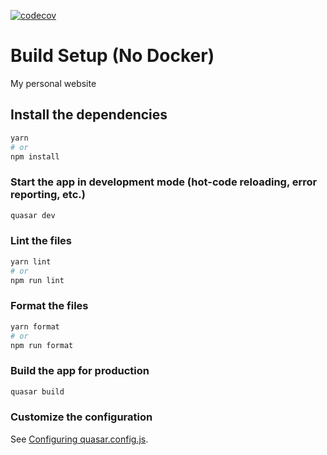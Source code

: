 [![codecov](https://codecov.io/gh/hiMunhoz/marcelo-munhoz/branch/develop/graph/badge.svg?token=${CODECOV_BADGE_TK})](https://codecov.io/gh/hiMunhoz/marcelo-munhoz)

# Build Setup (No Docker)

My personal website

## Install the dependencies

```bash
yarn
# or
npm install
```

### Start the app in development mode (hot-code reloading, error reporting, etc.)

```bash
quasar dev
```

### Lint the files

```bash
yarn lint
# or
npm run lint
```

### Format the files

```bash
yarn format
# or
npm run format
```

### Build the app for production

```bash
quasar build
```

### Customize the configuration

See [Configuring quasar.config.js](https://v2.quasar.dev/quasar-cli-vite/quasar-config-js).
